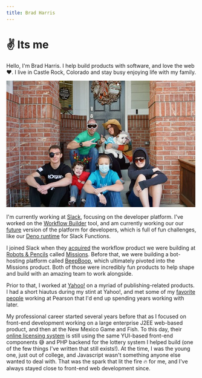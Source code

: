 ```yaml
---
title: Brad Harris
---
```

# ✌️ Its me

Hello, I'm Brad Harris. I help build products with software, and love the web ❤️. I live in Castle Rock, Colorado and stay busy enjoying life with my family.

<img src="/images/fambam.jpg" width="500" height="334" id="fambam-photo" class="glow" />
  
I'm currently working at <a href="https://slack.com/">Slack</a>, focusing on the developer platform. I've worked on the <a href="https://slack.com/features/workflow-automation">Workflow Builder</a> tool, and am currently working our our <a href="https://api.slack.com/future">future</a> version of the platform for developers, which is full of fun challenges, like our <a href="https://deno.com/blog/slack">Deno runtime</a> for Slack Functions.

I joined Slack when they <a href="https://slack.com/blog/productivity/slack-acquires-robot-pencils-missions-to-make-it-easy-for-non-tech-teams-to-streamline-work">acquired</a> the workflow product we were building at <a href="https://www.robotsandpencils.com">Robots & Pencils</a> called <a href="https://www.producthunt.com/posts/missions">Missions</a>. Before that, we were building a bot-hosting platform called <a href="https://www.producthunt.com/posts/beep-boop">BeepBoop</a>, which ultimately pivoted into the Missions product. Both of those were incredibly fun products to help shape and build with an amazing team to work alongside.

Prior to that, I worked at <a href="https://yahoo.com">Yahoo!</a> on a myriad of publishing-related products. I had a short hiautus during my stint at Yahoo!, and met some of my <a href="https://twitter.com/mbrevoort">favorite</a> <a href="https://twitter.com/chris_skud">people</a> working at Pearson that I'd end up spending years working with later.

My professional career started several years before that as I focused on front-end development working on a large enterprise J2EE web-based product, and then at the New Mexico Game and Fish. To this day, their <a href="https://onlinesales.wildlife.state.nm.us/">online licensing system</a> is still using the same YUI-based front-end components 😅 and PHP backend for the lottery system I helped build (one of the few things I've written that still exists!). At the time, I was the young one, just out of college, and Javascript wasn't something anyone else wanted to deal with. That was the spark that lit the fire 🔥 for me, and I've always stayed close to front-end web development since.